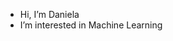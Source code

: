 - Hi, I’m Daniela
- I’m interested in Machine Learning

<!---
dparedesh/dparedesh is a ✨ special ✨ repository because its `README.md` (this file) appears on your GitHub profile.
You can click the Preview link to take a look at your changes.
--->
